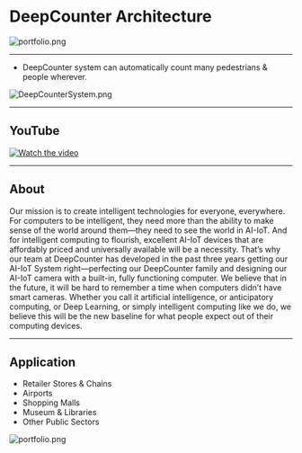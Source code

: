 # DeepCounter Architecture

![portfolio.png](https://github.com/leehaesung/DeepCounter/blob/master/Images/DeepCounter_Arechitecture.png)

***

* DeepCounter system can automatically count many pedestrians & people wherever.

![DeepCounterSystem.png](https://github.com/leehaesung/DeepCounter/blob/master/Images/DeepCounterSystem.png)

***

## YouTube

[![Watch the video](https://raw.github.com/GabLeRoux/WebMole/master/ressources/WebMole_Youtube_Video.png)](https://youtu.be/xv-a1uk-9GE)

***

## About

Our mission is to create intelligent technologies for everyone, everywhere. For computers to be intelligent, they need more than the ability to make sense of the world around them—they need to see the world in AI-IoT. And for intelligent computing to flourish, excellent AI-IoT devices that are affordably priced and universally available will be a necessity. That’s why our team at DeepCounter has developed in the past three years getting our AI-IoT System right—perfecting our DeepCounter family and designing our AI-IoT camera with a built-in, fully functioning computer. We believe that in the future, it will be hard to remember a time when computers didn’t have smart cameras. Whether you call it artificial intelligence, or anticipatory computing, or Deep Learning, or simply intelligent computing like we do, we believe this will be the new baseline for what people expect out of their computing devices.

***

## Application

* Retailer Stores & Chains
* Airports
* Shopping Malls
* Museum & Libraries
* Other Public Sectors

![portfolio.png](https://github.com/leehaesung/DeepCounter/blob/master/Images/deepcounter.jpg)
